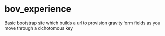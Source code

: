 bov_experience
==============
Basic bootstrap site which builds a url to provision gravity form fields as you move through a dichotomous key 
